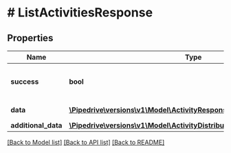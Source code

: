 # # ListActivitiesResponse

## Properties

Name | Type | Description | Notes
------------ | ------------- | ------------- | -------------
**success** | **bool** | If the response is successful or not | [optional]
**data** | [**\Pipedrive\versions\v1\Model\ActivityResponseObject[]**](ActivityResponseObject.md) | The array of activities | [optional]
**additional_data** | [**\Pipedrive\versions\v1\Model\ActivityDistributionDataWithAdditionalData**](ActivityDistributionDataWithAdditionalData.md) |  | [optional]

[[Back to Model list]](../README.md#documentation-for-models) [[Back to API list]](../README.md#documentation-for-api-endpoints) [[Back to README]](../README.md)
